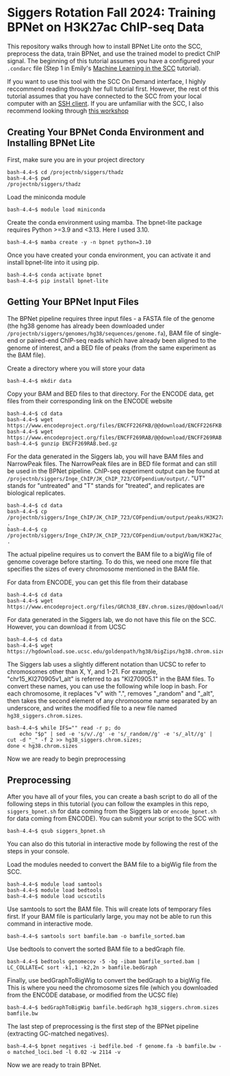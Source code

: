 # Siggers Rotation Fall 2024: Training BPNet on H3K27ac ChIP-seq Data
This repository walks through how to install BPNet Lite onto the SCC, preprocess the data, train BPNet, and use the trained model to predict ChIP signal. The beginning of this tutorial assumes you have a configured your ```.condarc``` file (Step 1 in Emily's [Machine Learning in the SCC](https://github.com/ehk-kim/BUrotations/blob/main/Siggers/tutorials.md) tutorial). 

If you want to use this tool with the SCC On Demand interface, I highly reccommend reading through her full tutorial first. However, the rest of this tutorial assumes that you have connected to the SCC from your local computer with an [SSH client](https://www.bu.edu/tech/support/research/system-usage/connect-scc/ssh/). If you are unfamiliar with the SCC, I also recommend looking through [this workshop](https://programming-workshops.readthedocs.io/en/latest/workshops/01_linux_bash_scc/the_scc.html)

## Creating Your BPNet Conda Environment and Installing BPNet Lite
First, make sure you are in your project directory 
```console
bash-4.4~$ cd /projectnb/siggers/thadz
bash-4.4~$ pwd
/projectnb/siggers/thadz
```

Load the miniconda module 
```console
bash-4.4~$ module load miniconda
```

Create the conda environment using mamba. The bpnet-lite package requires Python >=3.9 and <3.13. Here I used 3.10. 
```console
bash-4.4~$ mamba create -y -n bpnet python=3.10
```

Once you have created your conda environment, you can activate it and install bpnet-lite into it using pip.
```console 
bash-4.4~$ conda activate bpnet
bash-4.4~$ pip install bpnet-lite
```

## Getting Your BPNet Input Files
The BPNet pipeline requires three input files - a FASTA file of the genome (the hg38 genome has already been downloaded under ```/projectnb/siggers/genomes/hg38/sequences/genome.fa```), BAM file of single-end or paired-end ChIP-seq reads which have already been aligned to the genome of interest, and a BED file of peaks (from the same experiment as the BAM file). 

Create a directory where you will store your data 
```console 
bash-4.4~$ mkdir data
```

Copy your BAM and BED files to that directory. For the ENCODE data, get files from their corresponding link on the ENCODE website 
```console 
bash-4.4~$ cd data
bash-4.4~$ wget https://www.encodeproject.org/files/ENCFF226FKB/@@download/ENCFF226FKB.bam
bash-4.4~$ wget https://www.encodeproject.org/files/ENCFF269RAB/@@download/ENCFF269RAB.bed.gz
bash-4.4~$ gunzip ENCFF269RAB.bed.gz
```
For the data generated in the Siggers lab, you will have BAM files and NarrowPeak files. The NarrowPeak files are in BED file format and can still be used in the BPNet pipeline. ChIP-seq experiment output can be found at ```/projectnb/siggers/Inge_ChIP/JK_ChIP_723/COFpendium/output/```. "UT" stands for "untreated" and "T" stands for "treated", and replicates are biological replicates.
```console
bash-4.4~$ cd data
bash-4.4~$ cp /projectnb/siggers/Inge_ChIP/JK_ChIP_723/COFpendium/output/peaks/H3K27ac_H3K27ac_UT1.narrowPeak .
bash-4.4~$ cp /projectnb/siggers/Inge_ChIP/JK_ChIP_723/COFpendium/output/bam/H3K27ac_H3K27ac_UT1_H3K27acU1.bam .
```

The actual pipeline requires us to convert the BAM file to a bigWig file of genome coverage before starting. To do this, we need one more file that specifies the sizes of every chromosome mentioned in the BAM file. 

For data from ENCODE, you can get this file from their database 
```console 
bash-4.4~$ cd data
bash-4.4~$ wget https://www.encodeproject.org/files/GRCh38_EBV.chrom.sizes/@@download/GRCh38_EBV.chrom.sizes.tsv
```

For data generated in the Siggers lab, we do not have this file on the SCC. However, you can download it from UCSC 
```console 
bash-4.4~$ cd data
bash-4.4~$ wget https://hgdownload.soe.ucsc.edu/goldenpath/hg38/bigZips/hg38.chrom.sizes
```
The Siggers lab uses a slightly different notation than UCSC to refer to chromosomes other than X, Y, and 1-21. For example, "chr15_KI270905v1_alt" is referred to as "KI270905.1" in the BAM files. To convert these names, you can use the following while loop in bash. For each chromosome, it replaces "v" with ".", removes "_random" and "_alt", then takes the second element of any chromosome name separated by an underscore, and writes the modified file to a new file named ```hg38_siggers.chrom.sizes```. 
```console 
bash-4.4~$ while IFS="" read -r p; do 
    echo "$p" | sed -e 's/v/./g' -e 's/_random//g' -e 's/_alt//g' | cut -d "_" -f 2 >> hg38_siggers.chrom.sizes; 
done < hg38.chrom.sizes
```
Now we are ready to begin preprocessing

## Preprocessing
After you have all of your files, you can create a bash script to do all of the following steps in this tutorial (you can follow the examples in this repo, ```siggers_bpnet.sh``` for data coming from the Siggers lab or ```encode_bpnet.sh``` for data coming from ENCODE). You can submit your script to the SCC with 

```console 
bash-4.4~$ qsub siggers_bpnet.sh
```
You can also do this tutorial in interactive mode by following the rest of the steps in your console. 

Load the modules needed to convert the BAM file to a bigWig file from the SCC. 
```console 
bash-4.4~$ module load samtools
bash-4.4~$ module load bedtools
bash-4.4~$ module load ucscutils
```

Use samtools to sort the BAM file. This will create lots of temporary files first. If your BAM file is particularly large, you may not be able to run this command in interactive mode. 
```console 
bash-4.4~$ samtools sort bamfile.bam -o bamfile_sorted.bam
```

Use bedtools to convert the sorted BAM file to a bedGraph file. 

```console 
bash-4.4~$ bedtools genomecov -5 -bg -ibam bamfile_sorted.bam | LC_COLLATE=C sort -k1,1 -k2,2n > bamfile.bedGraph
```

Finally, use bedGraphToBigWig to convert the bedGraph to a bigWig file. This is where you need the chromosome sizes file (which you downloaded from the ENCODE database, or modified from the UCSC file)

```console 
bash-4.4~$ bedGraphToBigWig bamfile.bedGraph hg38_siggers.chrom.sizes bamfile.bw
```

The last step of preprocessing is the first step of the BPNet pipeline (extracting GC-matched negatives).
```console 
bash-4.4~$ bpnet negatives -i bedfile.bed -f genome.fa -b bamfile.bw -o matched_loci.bed -l 0.02 -w 2114 -v
```

Now we are ready to train BPNet. 